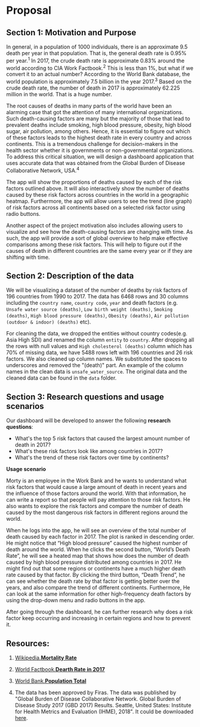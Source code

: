 # Proposal

## Section 1: Motivation and Purpose

In general, in a population of 1000 individuals, there is an approximate 9.5 death per year in that population. That is, the general death rate is 0.95% per year.<sup>1</sup> In 2017, the crude death rate is approximate 0.83% around the world according to CIA Work Factbook.<sup>2</sup>  This is less than 1%, but what if we convert it to an actual number? According to the World Bank database, the world population is approximately 7.5 billion in the year 2017.<sup>3</sup> Based on the crude death rate, the number of death in 2017 is approximately 62.225 million in the world. That is a huge number.

The root causes of deaths in many parts of the world have been an alarming case that got the attention of many international organizations. Such death-causing factors are many but the majority of those that lead to prevalent deaths include smoking, high blood pressure, obesity, high blood sugar, air pollution, among others. Hence, it is essential to figure out which of these factors leads to the highest death rate in every country and across continents. This is a tremendous challenge for decision-makers in the health sector whether it is governments or non-governmental organizations. To address this critical situation, we will design a dashboard application that uses accurate data that was obtained from the Global Burden of Disease Collaborative Network, USA.<sup>4</sup>

The app will show the proportions of deaths caused by each of the risk factors outlined above. It will also interactively show the number of deaths caused by these risk factors across countries in the world in a geographic heatmap. Furthermore, the app will allow users to see the trend (line graph) of risk factors across all continents based on a selected risk factor using radio buttons.

Another aspect of the project motivation also includes allowing users to visualize and see how the death-causing factors are changing with time. As such, the app will provide a sort of global overview to help make effective comparisons among these risk factors. This will help to figure out if the causes of death in different countries are the same every year or if they are shifting with time.

## Section 2: Description of the data
We will be visualizing a dataset of the number of deaths by risk factors of 196 countries from 1990 to 2017. The data has 6468 rows and 30 columns including the `country name`, `country code`, `year` and death factors (e.g. `Unsafe water source (deaths)`, `Low birth weight (deaths)`, `Smoking (deaths)`, `High blood pressure (deaths)`, `Obesity (deaths)`, `Air pollution (outdoor & indoor) (deaths)` etc). 

For cleaning the data, we dropped the entities without country codes(e.g. Asia High SDI) and renamed the column `entity` to `country`. After dropping all the rows with null values and `High cholesterol (deaths)` column which has 70% of missing data, we have 5488 rows left with 196 countries and 26 risk factors. We also cleaned up column names. We substituted the spaces to underscores and removed the "(death)" part. An example of the column names in the clean data is `unsafe_water_source`. The original data and the cleaned data can be found in the `data` folder.

## Section 3: Research questions and usage scenarios

Our dashboard will be developed to answer the following **research questions**:

- What's the top 5 risk factors that caused the largest amount number of death in 2017?
- What's these risk factors look like among countries in 2017?
- What's the trend of these risk factors over time by continents?
 
**Usage scenario**
 
Morty is an employee in the Work Bank and he wants to understand what risk factors that would cause a large amount of death in recent years and the influence of those factors around the world. With that information, he can write a report so that people will pay attention to those risk factors. He also wants to explore the risk factors and compare the number of death caused by the most dangerous risk factors in different regions around the world.
 
When he logs into the app, he will see an overview of the total number of death caused by each factor in 2017. The plot is ranked in descending order. He might notice that “High blood pressure” caused the highest number of death around the world. When he clicks the second button, “World’s Death Rate”, he will see a heated map that shows how does the number of death caused by high blood pressure distributed among countries in 2017. He might find out that some regions or continents have a much higher death rate caused by that factor. By clicking the third button, “Death Trend”, he can see whether the death rate by that factor is getting better over the years, and also compare the trend of different continents. Furthermore, He can look at the same information for other high-frequency death factors by using the drop-down menu and radio buttons in the app.
 
After going through the dashboard, he can further research why does a risk factor keep occurring and increasing in certain regions and how to prevent it. 

## Resources:

1. [Wikipedia.**Mortality Rate**](https://en.wikipedia.org/wiki/Mortality_rate)

2. [World Factbook.**Dearth Rate in 2017**](https://www.cia.gov/library/publications/the-world-factbook/rankorder/2066rank.html)

3. [World Bank.**Population Total**](https://data.worldbank.org/indicator/sp.pop.totl)

4. The data has been approved by Firas. The data was published by "Global Burden of Disease Collaborative Network. Global Burden of Disease Study 2017 (GBD 2017) Results. Seattle, United States: Institute for Health Metrics and Evaluation (IHME), 2018". It could be downloaded [here](https://ourworldindata.org/air-pollution).
